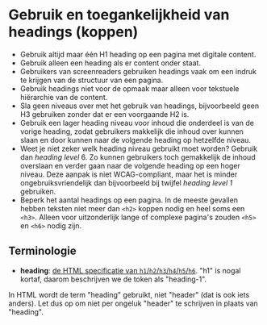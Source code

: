 <!-- @license CC0-1.0 -->

# Gebruik en toegankelijkheid van headings (koppen)

- Gebruik altijd maar één H1 heading op een pagina met digitale content.
- Gebruik alleen een heading als er content onder staat.
- Gebruikers van screenreaders gebruiken headings vaak om een indruk te krijgen van de structuur van een pagina.
- Gebruik headings niet voor de opmaak maar alleen voor tekstuele hiërarchie van de content.
- Sla geen niveaus over met het gebruik van headings, bijvoorbeeld geen H3 gebruiken zonder dat er een voorgaande H2 is.
- Gebruik een lager heading niveau voor inhoud die onderdeel is van de vorige heading, zodat gebruikers makkelijk die inhoud over kunnen slaan en door kunnen naar de volgende heading op hetzelfde niveau.
- Weet je niet zeker welk heading niveau gebruikt moet worden? Gebruik dan _heading level_ 6. Zo kunnen gebruikers toch gemakkelijk de inhoud overslaan en verder gaan naar de volgende heading op een hoger niveau. Deze aanpak is niet WCAG-compliant, maar het is minder ongebruiksvriendelijk dan bijvoorbeeld bij twijfel _heading level 1_ gebruiken.
- Beperk het aantal headings op een pagina. In de meeste gevallen hebben teksten niet meer dan `<h2>` koppen nodig en heel soms een `<h3>`. Alleen voor uitzonderlijk lange of complexe pagina's zouden `<h5>` en `<h6>` nodig zijn.

## Terminologie

- **heading**: [de HTML specificatie van `h1`/`h2`/`h3`/`h4`/`h5`/`h6`](https://html.spec.whatwg.org/multipage/sections.html#the-h1,-h2,-h3,-h4,-h5,-and-h6-elements). "h1" is nogal kortaf, daarom beschrijven we de token als "heading-1".

In HTML wordt de term "heading" gebruikt, niet "header" (dat is ook iets anders). Let dus op om niet per ongeluk "header" te schrijven in plaats van "heading".
